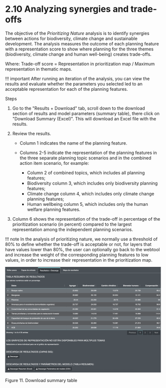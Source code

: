 # 2.10 Analyzing synergies and trade-offs

The objective of the *Prioritizing Nature* analysis is to identify synergies between actions for biodiversity, climate change and sustainable development. The analysis measures the outcome of each planning feature with a representation score to show where planning for the three themes (biodiversity, climate change and human well-being) creates trade-offs.

Where: Trade-off score = Representation in prioritization map / Maximum representation in thematic maps.

!!! important
    After running an iteration of the analysis, you can view the results and evaluate whether the parameters you selected led to an acceptable representation for each of the planning features.

Steps
1.	Go to the "Results + Download" tab, scroll down to the download section of results and model parameters (summary table), there click on "Download Summary (Excel)". This will download an Excel file with the results. 
2.	Review the results.

    - Column 1 indicates the name of the planning feature.
    - Columns 2-5 indicate the representation of the planning features in the three separate planning topic scenarios and in the combined action item scenario, for example:

      - Column 2 of combined topics, which includes all planning features;
      - Biodiversity column 3, which includes only biodiversity planning features;
      - Climate change column 4, which includes only climate change planning features;
      - Human wellbeing column 5, which includes only the human welfare planning features.

3. Column 6 shows the representation of the trade-off in percentage of the prioritization scenario (in percent) compared to the largest representation among the independent planning scenarios.

!!! note
    In the analysis of prioritizing nature, we normally use a threshold of 80% to define whether the trade-off is acceptable or not, for layers that have values lower than 80%, the user can optionally go back to the webtool and increase the weight of the corresponding planning features to low values, in order to increase their representation in the prioritization map.

![11sumtable.png](images/11sumtable.png)

Figure 11. Download summary table

